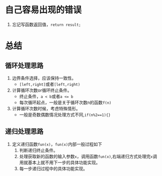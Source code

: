# 自己容易出现的错误
1. 忘记写函数返回值，`return result;`

# 总结
## 循环处理思路
1. 边界条件选择，应该保持一致性。
    - `[left,right]`或者`[left,right)`
2. 计算循环次数or循环终止条件。
    - 终止条件，`a < b`或者`a <= b`
    - 每次循环起点，一般是关于循环次数n的函数`f(n)`
3. 计算循环次数时候，考虑特殊情形。
    - 一般是奇数偶数情况处理方式不同,`if(n%2==1){}`

## 递归处理思路
1. 定义递归函数`fun(x)`，`fun(x)`内部一般过程如下
    1. 判断递归终止条件。
    2. 处理获取新的函数的输入参数`x`，调用函数`fun(x)`,右端递归方式处理完`x`调用就基本上就不用下一步的具体功能实现。
    3. 每一步递归过程中的具体功能实现。
